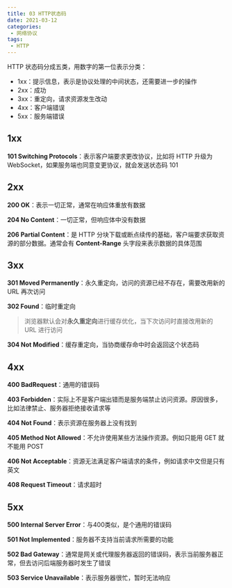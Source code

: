 ```yaml
---
title: 03 HTTP状态码
date: 2021-03-12
categories:
 - 网络协议
tags:
 - HTTP
---
```




HTTP 状态码分成五类，用数字的第一位表示分类：

+ 1xx：提示信息，表示是协议处理的中间状态，还需要进一步的操作
+ 2xx：成功
+ 3xx：重定向，请求资源发生改动
+ 4xx：客户端错误
+ 5xx：服务端错误



## 1xx

**101 Switching Protocols**：表示客户端要求更改协议，比如将 HTTP 升级为 WebSocket，如果服务端也同意变更协议，就会发送状态码 101



## 2xx

**200 OK**：表示一切正常，通常在响应体重放有数据

**204 No Content**：一切正常，但响应体中没有数据

**206 Partial Content**：是 HTTP 分块下载或断点续传的基础，客户端要求获取资源的部分数据。通常会有 **Content-Range** 头字段来表示数据的具体范围



## 3xx

**301 Moved Permanently**：永久重定向，访问的资源已经不存在，需要改用新的 URL 再次访问

**302 Found**：临时重定向

> 浏览器默认会对**永久重定向**进行缓存优化，当下次访问时直接改用新的 URL 进行访问

**304 Not Modified**：缓存重定向，当协商缓存命中时会返回这个状态码



## 4xx

**400 BadRequest**：通用的错误码

**403 Forbidden**：实际上不是客户端出错而是服务端禁止访问资源。原因很多，比如法律禁止、服务器拒绝接收请求等

**404 Not Found**：表示资源在服务器上没有找到

**405 Method Not Allowed**：不允许使用某些方法操作资源。例如只能用 GET 就不能用 POST

**406 Not Acceptable**：资源无法满足客户端请求的条件，例如请求中文但是只有英文

**408 Request Timeout**：请求超时



## 5xx

**500 Internal Server Error**：与400类似，是个通用的错误码

**501 Not Implemented**：服务器不支持当前请求所需要的功能

**502 Bad Gateway**：通常是网关或代理服务器返回的错误码，表示当前服务器正常，但去访问后端服务器时发生了错误

**503 Service Unavailable**：表示服务器很忙，暂时无法响应